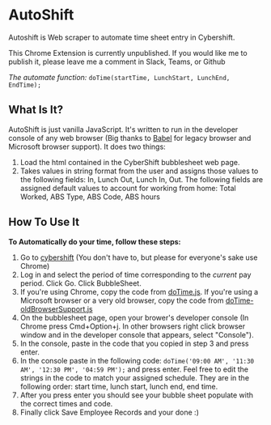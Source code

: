 # AutoShift
Autoshift is Web scraper to automate time sheet entry in Cybershift.

This Chrome Extension is currently unpublished. If you would like me to publish it, please leave me a comment in Slack, Teams, or Github

*The automate function:*
`doTime(startTime, LunchStart, LunchEnd, EndTime);`

## What Is It?
 AutoShift is just vanilla JavaScript. It's written to run in the developer console of any web browser (Big thanks to [Babel](https://babeljs.io/) for legacy browser and Microsoft browser support).
 It does two things:
 1. Load the html contained in the CyberShift bubblesheet web page.
 2. Takes values in string format from the user and assigns those values to the following fields: In, Lunch Out, Lunch In, Out. The following fields are assigned default values to account for working from home: Total Worked, ABS Type, ABS Code, ABS hours

## How To Use It

**To Automatically do your time,  follow these steps:**
1. Go to [cybershift](https://nycdoe.cybershift.net/) (You don't have to, but please for everyone's sake use Chrome)
2. Log in and select the period of time corresponding to the *current* pay period. Click Go. Click BubbleSheet.
3. If you're using Chrome, copy the code from [doTime.js](https://github.com/nries1/AutoShift/blob/master/doTime.js). If you're using a Microsoft browser or a very old browser, copy the code from [doTime-oldBrowserSupport.js](https://github.com/nries1/AutoShift/blob/master/doTime-oldBrowserSupport.js)
4. On the bubblesheet page, open your brower's developer console (In Chrome press Cmd+Option+j. In other browsers right click browser window and in the developer console that appears, select "Console").
6. In the console, paste in the code that you copied in step 3 and press enter.
7. In the console paste in the following code: `doTime('09:00 AM', '11:30 AM', '12:30 PM', '04:59 PM');` and press enter. Feel free to edit the strings in the code to match your assigned schedule. They are in the following order: start time, lunch start, lunch end, end time.
8. After you press enter you should see your bubble sheet populate with the correct times and code.
9. Finally click Save Employee Records and your done :)

